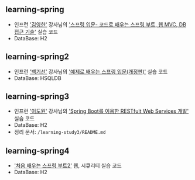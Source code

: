 ## learning-spring
* 인프런 ['김영한'](https://www.inflearn.com/users/@yh) 강사님의 ['스프링 입문- 코드로 배우는 스프링 부트, 웹 MVC, DB 접근 기술'](https://www.inflearn.com/course/%EC%8A%A4%ED%94%84%EB%A7%81-%EC%9E%85%EB%AC%B8-%EC%8A%A4%ED%94%84%EB%A7%81%EB%B6%80%ED%8A%B8) 실습 코드
* DataBase: H2

## learning-spring2
* 인프런 ['백기선'](https://www.inflearn.com/users/@whiteship) 강사님의 ['예제로 배우는 스프링 입문(개정판)'](https://www.inflearn.com/course/spring_revised_edition) 실습 코드
* DataBase: HSQLDB

## learning-spring3
* 인프런 ['이도원'](https://www.inflearn.com/users/@kenneth) 강사님의 ['Spring Boot를 이용한 RESTfult Web Services 개발'](https://www.inflearn.com/course/spring-boot-restful-web-services) 실습 코드
* DataBase: H2
* 정리 문서: `/learning-study3/README.md`

## learning-spring4
* ['처음 배우는 스프링 부트2'](https://github.com/kwj1270/TIL_FIRST_SPRINGBOOT2) 웹, 시큐리티 실습 코드
* DataBase: H2

